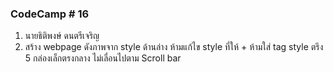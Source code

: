 ### CodeCamp # 16
1. นายธิติพงษ์ ดนตรีเจริญ
2. สร้าง webpage ดังภาพจาก style ด้านล่าง
    ห้ามแก้ไข style ที่ให้ + ห้ามใส่ tag style
    ตรึง 5 กล่องเล็กตรงกลาง ไม่เลื่อนไปตาม Scroll bar